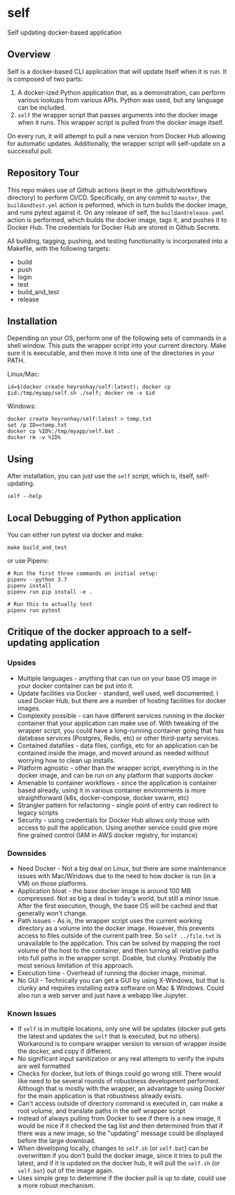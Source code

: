 # self

Self updating docker-based application

## Overview

Self is a docker-based CLI application that will update itself when it is run.  It is composed of two parts:

1. A docker-ized Python application that, as a demonstration, can perform various lookups from various APIs.  Python was used, but any language can be included.
1. `self` the wrapper script that passes arguments into the docker image when it runs.  This wrapper script is pulled from the docker image itself.

On every run, it will attempt to pull a new version from Docker Hub allowing for automatic updates.  Additionally, the wrapper script will self-update on a successful pull.

## Repository Tour

This repo makes use of Github actions (kept in the .github/workflows directory) to perform CI/CD.  Specifically, on any commit to `master`, the `buildandtest.yml` action is peformed, which in turn builds the docker image, and runs pytest against it.  On any release of self, the `buildandrelease.yaml` action is performed, which builds the docker image, tags it, and pushes it to Docker Hub.  The credentials for Docker Hub are stored in Github Secrets.

All building, tagging, pushing, and testing functionality is incorporated into a Makefile, with the following targets:

* build
* push
* login
* test
* build_and_test
* release

## Installation

Depending on your OS, perform one of the following sets of commands in a shell window.  This puts the wrapper script
into your current directory.  Make sure it is executable, and then move it into one of the directories in your PATH.

Linux/Mac:

    id=$(docker create heyronhay/self:latest); docker cp $id:/tmp/myapp/self.sh ./self; docker rm -v $id

Windows:

    docker create heyronhay/self:latest > temp.txt
    set /p ID=<temp.txt
    docker cp %ID%:/tmp/myapp/self.bat .
    docker rm -v %ID%

## Using

After installation, you can just use the `self` script, which is, itself, self-updating.

    self --help

## Local Debugging of Python application

You can either run pytest via docker and make:

    make build_and_test

or use Pipenv:

    # Run the first three commands on initial setup:
    pipenv --python 3.7         
    pipenv install
    pipenv run pip install -e .

    # Run this to actually test
    pipenv run pytest

## Critique of the docker approach to a self-updating application

### Upsides
* Multiple languages - anything that can run on your base OS image in your docker container can be put into it.
* Update facilities via Docker - standard, well used, well documented.  I used Docker Hub, but there are a number of hosting facilities for docker images.
* Complexity possible - can have different services running in the docker container that your application can make use of.  With tweaking of the wrapper script, you could have a long-running container going that has database services (Postgres, Redis, etc) or other third-party services.
* Contained datafiles - data files, configs, etc for an application can be contained inside the image, and moved around as needed without worrying how to clean up installs.
* Platform agnostic - other than the wrapper script, everything is in the docker image, and can be run on any platform that supports docker
* Amenable to container workflows - since the application is container based already, using it in various container environments is more straightforward (k8s, docker-compose, docker swarm, etc)
* Strangler pattern for refactoring - single point of entry can redirect to legacy scripts
* Security - using credentials for Docker Hub allows only those with access to pull the application.  Using another service could give more fine grained control (IAM in AWS docker registry, for instance)

### Downsides
* Need Docker - Not a big deal on Linux, but there are some maintenance issues with Mac/Windows due to the need to how docker is run (in a VM) on those platforms.
* Application bloat - the base docker image is around 100 MB compressed.  Not as big a deal in today's world, but still a minor issue.  After the first execution, though, the base OS will be cached and that generally won't change.
* Path issues - As is, the wrapper script uses the current working directory as a volume into the docker image.  However, this prevents access to files outside of the current path tree.  So `self ../file.txt` is unavailable to the application.  This can be solved by mapping the root volume of the host to the container, and then turning all relative paths into full paths in the wrapper script.  Doable, but clunky.  Probably the most serious limitation of this approach.
* Execution time - Overhead of running the docker image, minimal.
* No GUI - Technically you can get a GUI by using X-Windows, but that is clunky and requires installing extra software on Mac & Windows.  Could also run a web server and just have a webapp like Jupyter.

### Known Issues
* If `self` is in multiple locations, only one will be updates (docker pull gets the latest and updates the `self` that is executed, but no others).  Workaround is to compare wrapper version to version of wrapper inside the docker, and copy if different.
* No significant input sanitization or any real attempts to verify the inputs are well formatted
* Checks for docker, but lots of things could go wrong still.  There would like need to be several rounds of robustness development performed.  Although that is mostly with the wrapper, an advantage to using Docker for the main application is that robustness already exists.
* Can't access outside of directory command is executed in, can make a root volume, and translate paths in the self wrapper script
* Instead of always pulling from Docker to see if there is a new image, it would be nice if it checked the tag list and then determined from that if there was a new image, so the "updating" message could be displayed before the large download.
* When developing locally, changes to `self.sh` (or `self.bat`) can be overwritten if you don't build the docker image, since it tries to pull the latest, and if it is updated on the docker hub, it will pull the `self.sh` (or `self.bat`) out of the image again.
* Uses simple grep to determine if the docker pull is up to date, could use a more robust mechanism.
